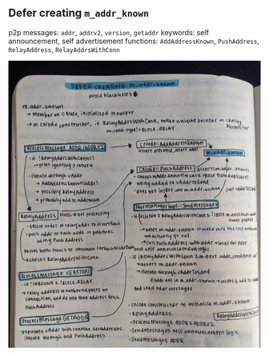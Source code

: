 ## Defer creating `m_addr_known`

p2p messages: `addr`, `addrv2`, `version`, `getaddr`
keywords: self announcement, self advertisement
functions: `AddAddressKnown`, `PushAddress`, `RelayAddress`,
`RelayAddrsWithConn`

<img src="images/addr-known.jpg" align="middle"></img>